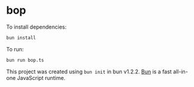 # bop

To install dependencies:

```bash
bun install
```

To run:

```bash
bun run bop.ts
```

This project was created using `bun init` in bun v1.2.2. [Bun](https://bun.sh) is a fast all-in-one JavaScript runtime.
